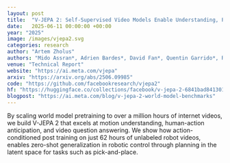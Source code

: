 ```yaml
---
layout: post
title:  "V-JEPA 2: Self-Supervised Video Models Enable Understanding, Prediction and Planning"
date:   2025-06-11 00:00:00 +00:00
year: "2025"
image: /images/vjepa2.svg
categories: research
author: "Artem Zholus"
authors: "Mido Assran*, Adrien Bardes*, David Fan*, Quentin Garrido*, Russell Howes*, Mojtaba Komeili*, Matthew Muckley*, Ammar Rizvi*, Claire Roberts*, Koustuv Sinha*, <strong style=\"text-decoration: underline;\">Artem Zholus*</strong>, Sergio Arnaud*, Abha Gejji*, Ada Martin*, Francois Robert Hogan*, Daniel Dugas*, Piotr Bojanowski, Vasil Khalidov, Patrick Labatut, Francisco Massa, Marc Szafraniec, Kapil Krishnakumar, Yong Li, Xiaodong Ma, Sarath Chandar, Franziska Meier*, Yann LeCun*, Michael Rabbat*, and Nicolas Ballas*"
venue: "Technical Report"
website: "https://ai.meta.com/vjepa"
arxiv: "https://arxiv.org/abs/2506.09985"
code: "https://github.com/facebookresearch/vjepa2"
hf: "https://huggingface.co/collections/facebook/v-jepa-2-6841bad8413014e185b497a6"
blogpost: "https://ai.meta.com/blog/v-jepa-2-world-model-benchmarks"
---
```

By scaling world model pretraining to over a million hours of internet videos, we build V-JEPA 2 that excels at motion understanding, human-action anticipation, and video question answering. We show how action-conditioned post training on just 62 hours of unlabeled robot videos, enables zero-shot generalization in robotic control through planning in the latent space for tasks such as pick-and-place. 